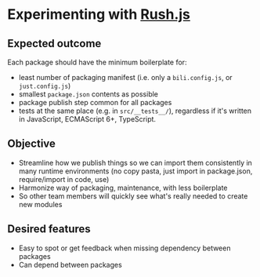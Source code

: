 # Experimenting with [Rush.js](https://rushjs.io/pages/maintainer/setup_new_repo/)

## Expected outcome

Each package should have the minimum boilerplate for:

- least number of packaging manifest (i.e. only a `bili.config.js`, or `just.config.js`)
- smallest `package.json` contents as possible
- package publish step common for all packages
- tests at the same place (e.g. in `src/__tests__/`), regardless if it's written in JavaScript, ECMAScript 6+, TypeScript.

## Objective

- Streamline how we publish things so we can import them consistently in many runtime environments (no copy pasta, just import in package.json, require/import in code, use)
- Harmonize way of packaging, maintenance, with less boilerplate
- So other team members will quickly see what's really needed to create new modules

## Desired features

- Easy to spot or get feedback when missing dependency between packages
- Can depend between packages

